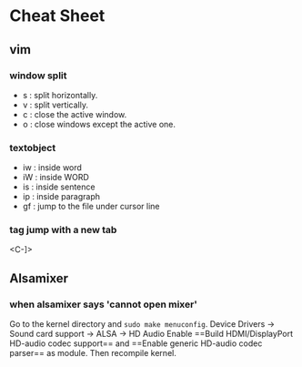 # Cheat Sheet

## vim

### window split

- <c-w>s : split horizontally.
- <c-w>v : split vertically.
- <c-w>c : close the active window.
- <c-w>o : close windows except the active one.

### textobject

- iw : inside word
- iW : inside WORD
- is : inside sentence
- ip : inside paragraph
- gf : jump to the file under cursor line

### tag jump with a new tab

<C-w><C-]><C-w><C-T>

## Alsamixer

### when alsamixer says 'cannot open mixer'

Go to the kernel directory and `sudo make menuconfig`.
Device Drivers -> Sound card support -> ALSA -> HD Audio
Enable ==Build HDMI/DisplayPort HD-audio codec support== and ==Enable generic HD-audio codec parser== as module.
Then recompile kernel.
